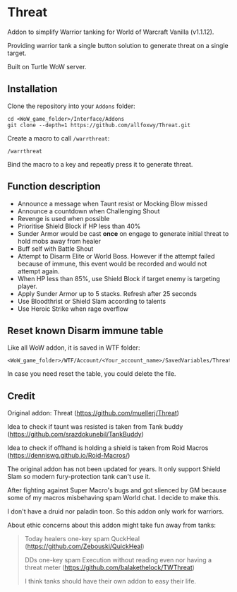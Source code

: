 # Threat

Addon to simplify Warrior tanking for World of Warcraft Vanilla (v1.1.12).

Providing warrior tank a single button solution to generate threat on a single target.

Built on Turtle WoW server.


## Installation

Clone the repository into your `Addons` folder:

    cd <WoW_game_folder>/Interface/Addons
    git clone --depth=1 https://github.com/allfoxwy/Threat.git

Create a macro to call `/warrthreat`:

    /warrthreat

Bind the macro to a key and repeatly press it to generate threat.


## Function description
- Announce a message when Taunt resist or Mocking Blow missed
- Announce a countdown when Challenging Shout
- Revenge is used when possible
- Prioritise Shield Block if HP less than 40%
- Sunder Armor would be cast **once** on engage to generate initial threat to hold mobs away from healer
- Buff self with Battle Shout
- Attempt to Disarm Elite or World Boss. However if the attempt failed because of immune, this event would be recorded and would not attempt again.
- When HP less than 85%, use Shield Block if target enemy is targeting player.
- Apply Sunder Armor up to 5 stacks. Refresh after 25 seconds
- Use Bloodthrist or Shield Slam according to talents
- Use Heroic Strike when rage overflow


## Reset known Disarm immune table
Like all WoW addon, it is saved in WTF folder:

    <WoW_game_folder>/WTF/Account/<Your_account_name>/SavedVariables/Threat.lua

In case you need reset the table, you could delete the file.


## Credit

Original addon: Threat (https://github.com/muellerj/Threat)

Idea to check if taunt was resisted is taken from Tank buddy (https://github.com/srazdokunebil/TankBuddy)

Idea to check if offhand is holding a shield is taken from Roid Macros (https://denniswg.github.io/Roid-Macros/)

The original addon has not been updated for years. It only support Shield Slam so modern fury-protection tank can't use it.

After fighting against Super Macro's bugs and got slienced by GM because some of my macros misbehaving spam World chat. I decide to make this.

I don't have a druid nor paladin toon. So this addon only work for warriors.

About ethic concerns about this addon might take fun away from tanks:
> Today healers one-key spam QuckHeal (https://github.com/Zebouski/QuickHeal)
>
> DDs one-key spam Execution without reading even nor having a threat meter (https://github.com/balakethelock/TWThreat)
>
> I think tanks should have their own addon to easy their life.


